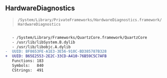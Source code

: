 ## HardwareDiagnostics

> `/System/Library/PrivateFrameworks/HardwareDiagnostics.framework/HardwareDiagnostics`

```diff

   - /System/Library/Frameworks/QuartzCore.framework/QuartzCore
   - /usr/lib/libSystem.B.dylib
   - /usr/lib/libobjc.A.dylib
-  UUID: BF8653FE-A1E3-3E56-910C-BD385787B328
+  UUID: B65E2553-2E2C-33CD-A410-76B59C5C7AFB
   Functions: 183
   Symbols:   840
   CStrings:  491

```
